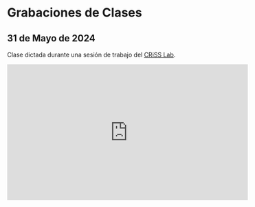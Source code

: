 # Grabaciones de Clases

## 31 de Mayo de 2024

Clase dictada durante una sesión de trabajo del [CRiSS Lab](https://criss-lab.com/).

<iframe width="560" height="315" src="https://www.youtube.com/embed/BrQnvGMuf0s?si=v_6qiqkp5edMuU56" title="YouTube video player" frameborder="0" allow="accelerometer; autoplay; clipboard-write; encrypted-media; gyroscope; picture-in-picture; web-share" referrerpolicy="strict-origin-when-cross-origin" allowfullscreen></iframe>